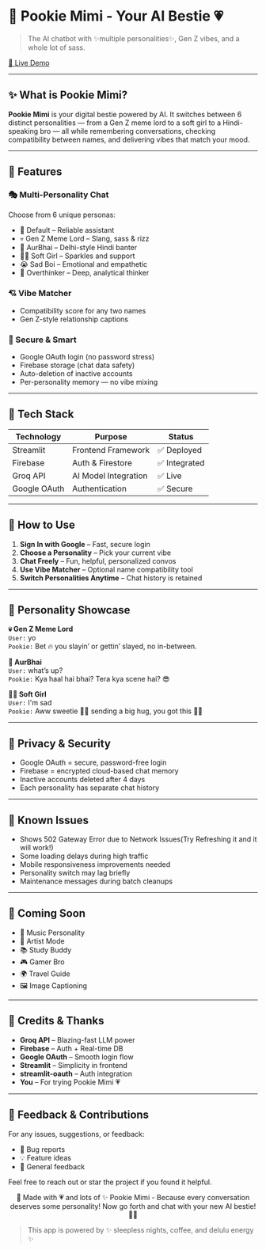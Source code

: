# 🎀 Pookie Mimi - Your AI Bestie 💗  

> The AI chatbot with ✨multiple personalities✨, Gen Z vibes, and a whole lot of sass.

[🔗 Live Demo](https://pookie-mimi.onrender.com/)

---

## ✨ What is Pookie Mimi?

**Pookie Mimi** is your digital bestie powered by AI. It switches between 6 distinct personalities — from a Gen Z meme lord to a soft girl to a Hindi-speaking bro — all while remembering conversations, checking compatibility between names, and delivering vibes that match your mood.

---

## 🌟 Features

### 🎭 Multi-Personality Chat
Choose from 6 unique personas:
- 🧠 Default – Reliable assistant
- 💀 Gen Z Meme Lord – Slang, sass & rizz
- 👊 AurBhai – Delhi-style Hindi banter
- 🧚‍♀️ Soft Girl – Sparkles and support
- 😭 Sad Boi – Emotional and empathetic
- 🤯 Overthinker – Deep, analytical thinker

### 💘 Vibe Matcher
- Compatibility score for any two names
- Gen Z-style relationship captions

### 🔐 Secure & Smart
- Google OAuth login (no password stress)
- Firebase storage (chat data safety)
- Auto-deletion of inactive accounts
- Per-personality memory — no vibe mixing

---

## 🧠 Tech Stack

| Technology      | Purpose                | Status        |
|----------------|------------------------|---------------|
| Streamlit       | Frontend Framework     | ✅ Deployed    |
| Firebase        | Auth & Firestore       | ✅ Integrated  |
| Groq API        | AI Model Integration   | ✅ Live        |
| Google OAuth    | Authentication         | ✅ Secure      |

---

## 📱 How to Use

1. **Sign In with Google** – Fast, secure login  
2. **Choose a Personality** – Pick your current vibe  
3. **Chat Freely** – Fun, helpful, personalized convos  
4. **Use Vibe Matcher** – Optional name compatibility tool  
5. **Switch Personalities Anytime** – Chat history is retained

---

## 🎨 Personality Showcase

**💀 Gen Z Meme Lord**  
`User:` yo  
`Pookie:` Bet 🔥 you slayin’ or gettin’ slayed, no in-between.

**👊 AurBhai**  
`User:` what’s up?  
`Pookie:` Kya haal hai bhai? Tera kya scene hai? 😎

**🧚‍♀️ Soft Girl**  
`User:` I'm sad  
`Pookie:` Aww sweetie 💖✨ sending a big hug, you got this 🌸💕

---

## 🔐 Privacy & Security

- Google OAuth = secure, password-free login  
- Firebase = encrypted cloud-based chat memory  
- Inactive accounts deleted after 4 days  
- Each personality has separate chat history

---

## 🐛 Known Issues

- Shows 502 Gateway Error due to Network Issues(Try Refreshing it and it will work!)
- Some loading delays during high traffic  
- Mobile responsiveness improvements needed  
- Personality switch may lag briefly  
- Maintenance messages during batch cleanups

---

## 🚧 Coming Soon

- 🎵 Music Personality  
- 🎨 Artist Mode  
- 📚 Study Buddy  
- 🎮 Gamer Bro  
- 🌍 Travel Guide  
- 🖼️ Image Captioning

---

## 🙌 Credits & Thanks

- **Groq API** – Blazing-fast LLM power  
- **Firebase** – Auth + Real-time DB  
- **Google OAuth** – Smooth login flow  
- **Streamlit** – Simplicity in frontend  
- **streamlit-oauth** – Auth integration  
- **You** – For trying Pookie Mimi 💗

---

## 💬 Feedback & Contributions

For any issues, suggestions, or feedback:

- 🐛 Bug reports  
- 💡 Feature ideas  
- 💬 General feedback  

Feel free to reach out or star the project if you found it helpful.

<div align="center">  
🎀 Made with 💗 and lots of ✨  
Pookie Mimi - Because every conversation deserves some personality!  
Now go forth and chat with your new AI bestie! 💅✨  
</div>  

> This app is powered by ✨ sleepless nights, coffee, and delulu energy ✨




